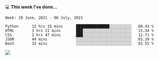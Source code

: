 💻 **This week I've done...**

<!--START_SECTION:waka-->
```text
Week: 29 June, 2021 - 06 July, 2021

Python      13 hrs 15 mins      ███████████████░░░░░░░░░░   60.43 % 
HTML        3 hrs 21 mins       ███░░░░░░░░░░░░░░░░░░░░░░   15.34 % 
CSS         2 hrs 47 mins       ███░░░░░░░░░░░░░░░░░░░░░░   12.71 % 
JSON        44 mins             ░░░░░░░░░░░░░░░░░░░░░░░░░   03.39 % 
Bash        33 mins             ░░░░░░░░░░░░░░░░░░░░░░░░░   02.55 %
```
<!--END_SECTION:waka-->

![](https://hits.seeyoufarm.com/api/count/incr/badge.svg?url=https%3A%2F%2Fgithub.com%2Fkuanhungchen&count_bg=%2379C83D&title_bg=%23555555&icon=github.svg&icon_color=%23E7E7E7&title=hits&edge_flat=false)
